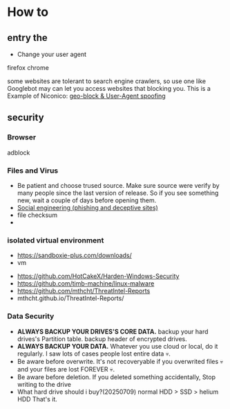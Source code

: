 # How to

## entry the

* Change your user agent

firefox chrome

some websites are tolerant to search engine crawlers, so use one like Googlebot may can let you access websites that blocking you. This is a Example of Niconico: [geo-block & User-Agent spoofing](https://mmaker.moe/2025/01/niconico-geo-block-user-agent-spoofing/)

## security

### Browser

adblock

### Files and Virus
* Be patient and choose trused source. Make sure source were verify by many people since the last version of release. So if you see something new, wait a couple of days before opening them.
* [Social engineering (phishing and deceptive sites)](https://developers.google.com/search/docs/monitor-debug/security/social-engineering)
* file checksum
* 

### isolated virtual environment
- https://sandboxie-plus.com/downloads/
- vm
* https://github.com/HotCakeX/Harden-Windows-Security
* https://github.com/timb-machine/linux-malware
* https://github.com/mthcht/ThreatIntel-Reports
* mthcht.github.io/ThreatIntel-Reports/

### Data Security
* **ALWAYS BACKUP YOUR DRIVES'S CORE DATA.** backup your hard drives's Partition table. backup header of encrypted drives.
* **ALWAYS BACKUP YOUR DATA.** Whatever you use cloud or local, do it regularly. I saw lots of cases people lost entire data  💀.
* Be aware before overwrite. It's not recoveryable if you overwrited files 💀 and your files are lost FOREVER 💀.
* Be aware before deletion. If you deleted something accidentally, Stop writing to the drive 
* What hard drive should i buy?(20250709) normal HDD > SSD > helium HDD That's it.
